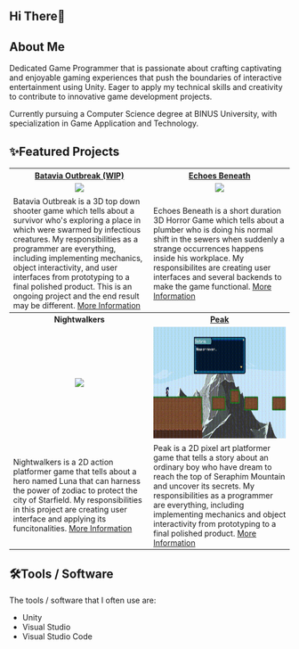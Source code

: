 ## Hi There👋

## About Me

Dedicated Game Programmer that is passionate about crafting captivating and enjoyable gaming experiences that push the boundaries of interactive entertainment using Unity. Eager to apply my technical skills and creativity to contribute to innovative game development projects.

Currently pursuing a Computer Science degree at BINUS University, with specialization in Game Application and Technology.

## ✨Featured Projects

<table>
      <tbody>
    <tr>
        <th width="500px" align="center"> <a href="https://nezux.itch.io/731-batavia-outbreak" target="_blank">Batavia Outbreak (WIP)</th>
      <th width="500px" align="center"> <a href="https://xviig.itch.io/echoes-beneath" target="_blank">Echoes Beneath</th>
    </tr>
  <tr width="500px" align="center">
      <td><img src="https://github.com/paundra0217/paundra0217/blob/main/images/Video%20tanpa%20judul%20(2).gif" height="200px"></td>
    <td><img src="https://github.com/user-attachments/assets/2be270e9-a073-4033-9f04-e94828dda4e4" height="200px"></td>
  </tr>
  <tr width="500px">
      <td>Batavia Outbreak is a 3D top down shooter game which tells about a survivor who's exploring a place in which were swarmed by infectious creatures. My responsibilities as a programmer are everything, including implementing mechanics, object interactivity, and user interfaces from prototyping to a final polished product. This is an ongoing project and the end result may be different. <a href="https://github.com/paundra0217/batavia-outbreak" target="_blank">More Information</a></td>
    <td>Echoes Beneath is a short duration 3D Horror Game which tells about a plumber who is doing his normal shift in the sewers when suddenly a strange occurrences happens inside his workplace. My responsibilites are creating user interfaces and several backends to make the game functional. <a href="https://github.com/paundra0217/Echoes_Beneath" target="_blank">More Information</a></td>
  </tr>
  <tr>
      <th width="500px" align="center"> Nightwalkers</th>
    <th width="500px"> <a href="https://bgdc.itch.io/peak" target="_blank">Peak</th>
  </tr>
  <tr width="500px" align="center">
          <td><img src="https://github.com/user-attachments/assets/3d852ab0-cb17-45fa-ba10-9cecc6d1563c" height="200px"></td>
    <td><img src="https://github.com/paundra0217/paundra0217/blob/main/images/Peak%202024-09-18%2022-07-35.gif" height="200px"></td>
  </tr>
  <tr width="500px">
          <td>Nightwalkers is a 2D action platformer game that tells about a hero named Luna that can harness the power of zodiac to protect the city of Starfield. My responsibilities in this project are creating user interface and applying its funcitonalities. <a href="https://github.com/paundra0217/Nightwalkers" target="_blank">More Information</a></td>
      <td>Peak is a 2D pixel art platformer game that tells a story about an ordinary boy who have dream to reach the top of Seraphim Mountain and uncover its secrets. My responsibilities as a programmer are everything, including implementing mechanics and object interactivity from prototyping to a final polished product. <a href="https://github.com/paundra0217/peak" target="_blank">More Information</a></td>
  </tr>
<!--           <tr>
    <th width="500px"> Mystic Frontier</th>
  </tr>
  <tr width="500px" align="center">
    <td><img src="https://github.com/paundra0217/paundra0217/blob/main/images/image.png?raw=true" height="200px"></td>
  </tr>
  <tr width="500px">
      <td>Mystic Frontier is a 2D turn based RPG using cards, where the story is inspired by mythology and folklore from Indonesia. My responsibilities are creating user interface and applying its functionlity, as well as working on several backends such as audio. <a href="https://github.com/Redacted-Studio/Mystic_Frontier">More Information</a></td>
  </tr> -->
  </tbody>
</table>

## 🛠️Tools / Software

The tools / software that I often use are:

- Unity
- Visual Studio
- Visual Studio Code

<!--
**paundra0217/paundra0217** is a ✨ _special_ ✨ repository because its `README.md` (this file) appears on your GitHub profile.

Here are some ideas to get you started:

- 🔭 I’m currently working on ...
- 🌱 I’m currently learning ...
- 👯 I’m looking to collaborate on ...
- 🤔 I’m looking for help with ...
- 💬 Ask me about ...
- 📫 How to reach me: ...
- 😄 Pronouns: ...
- ⚡ Fun fact: ...
-->
